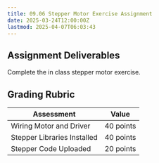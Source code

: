 ```yaml
---
title: 09.06 Stepper Motor Exercise Assignment
date: 2025-03-24T12:00:00Z
lastmod: 2025-04-07T06:03:43
---
```


## Assignment Deliverables

Complete the in class stepper motor exercise.

## Grading Rubric

<div class="responsive-table-markdown">

| Assessment                  | Value     |
| --------------------------- | --------- |
| Wiring Motor and Driver     | 40 points |
| Stepper Libraries Installed | 40 points |
| Stepper Code Uploaded       | 20 points |

</div>
